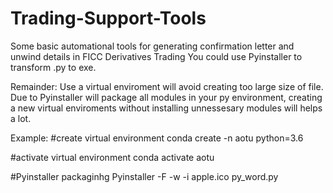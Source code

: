 # Trading-Support-Tools

Some basic automational tools for generating confirmation letter and unwind details in FICC Derivatives Trading
You could use Pyinstaller to transform .py to exe.

Remainder: 
Use a virtual enviroment will avoid creating too large size of file.
Due to Pyinstaller will package all modules in your py environment, creating a new virtual enviroments without installing unnessesary modules will helps a lot.

Example:
#create virtual environment
conda create -n aotu python=3.6

#activate virtual environment
conda activate aotu

#Pyinstaller packaginhg
Pyinstaller -F -w -i apple.ico py_word.py
